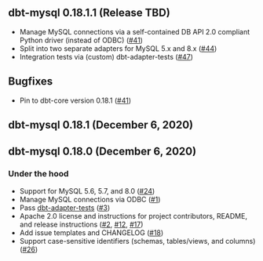 ## dbt-mysql 0.18.1.1 (Release TBD)

- Manage MySQL connections via a self-contained DB API 2.0 compliant Python driver (instead of ODBC) ([#41](https://github.com/dbeatty10/dbt-mysql/pull/41))
- Split into two separate adapters for MySQL 5.x and 8.x ([#44](https://github.com/dbeatty10/dbt-mysql/pull/44))
- Integration tests via (custom) dbt-adapter-tests ([#47](https://github.com/dbeatty10/dbt-mysql/pull/47))

## Bugfixes
- Pin to dbt-core version 0.18.1 ([#41](https://github.com/dbeatty10/dbt-mysql/pull/41))

## dbt-mysql 0.18.1 (December 6, 2020)

## dbt-mysql 0.18.0 (December 6, 2020)

### Under the hood
- Support for MySQL 5.6, 5.7, and 8.0 ([#24](https://github.com/dbeatty10/dbt-mysql/pull/24))
- Manage MySQL connections via ODBC ([#1](https://github.com/dbeatty10/dbt-mysql/pull/1))
- Pass [dbt-adapter-tests](https://github.com/dbeatty10/dbt-adapter-tests) ([#3](https://github.com/dbeatty10/dbt-mysql/pull/3))
- Apache 2.0 license and instructions for project contributors, README, and release instructions ([#2](https://github.com/dbeatty10/dbt-mysql/pull/2), [#12](https://github.com/dbeatty10/dbt-mysql/pull/12), [#17](https://github.com/dbeatty10/dbt-mysql/pull/17))
- Add issue templates and CHANGELOG ([#18](https://github.com/dbeatty10/dbt-mysql/pull/18))
- Support case-sensitive identifiers (schemas, tables/views, and columns) ([#26](https://github.com/dbeatty10/dbt-mysql/pull/26))
